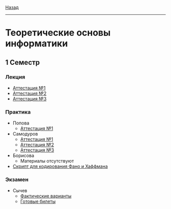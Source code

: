 [Назад](../../README.md)
***
# Теоретические основы информатики
## 1 Семестр
### Лекция
+ [Аттестация №1](toinf-th-att-1-fact.md)
+ [Аттестация №2](toinf-th-att-2-fact.md)
+ [Аттестация №3](toinf-th-att-3-fact.md)
### Практика
+ Попова
  + [Аттестация №1](pr-popova/toinf-pr-att-1-fact.md)
+ Самодуров
  + [Аттестация №1](pr-samodurov/toinf-pr-att-1-fact.md)
  + [Аттестация №2](pr-samodurov/toinf-pr-att-2-fact.md)
  + [Аттестация №3](pr-samodurov/toinf-pr-att-3-fact.md)
+ Борисова
  + Материалы отсутствуют
+ [Скрипт для кодирования Фано и Хаффмана](script.cpp)

### Экзамен
+ Сычев
  + [Фактические варианты](toinf-th-exam-fact.md)
  + [Готовые билеты](toinf-th-exam-tickets.md)
